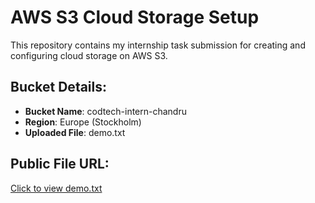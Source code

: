 # AWS S3 Cloud Storage Setup

This repository contains my internship task submission for creating and configuring cloud storage on AWS S3.

## Bucket Details:
- **Bucket Name**: codtech-intern-chandru
- **Region**: Europe (Stockholm)
- **Uploaded File**: demo.txt

## Public File URL:
[Click to view demo.txt](https://codtech-intern-chandru.s3.amazonaws.com/demo.txt)
